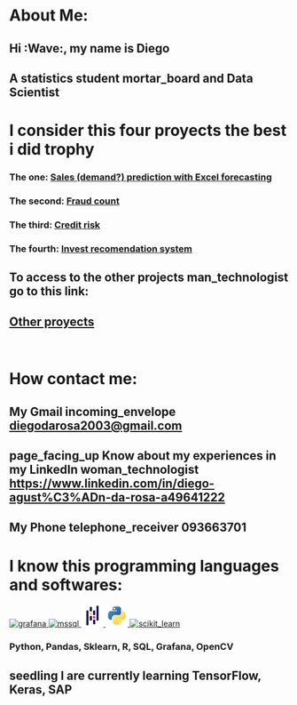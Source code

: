# About Me:
   ## Hi :Wave:, my name is Diego
   ## A statistics student  mortar_board and Data Scientist</h3>

# I consider this four proyects the best i did trophy</h3>
### The one: [Sales (demand?) prediction with Excel forecasting](https://github.com/Diegod01/Diego_Portfolio/blob/main/Proyect%201/Sales_prediction.md)
### The second: [Fraud count](https://github.com/Diegod01/Diego_Portfolio/blob/main/Proyect%202/Fraud%20count)
### The third: [Credit risk](https://github.com/Diegod01/Diego_Portfolio/blob/main/Proyect%203/Credit%20risk)
### The fourth: [Invest recomendation system](https://github.com/Diegod01/Diego_Portfolio/blob/main/Proyect%204/Invest%20Recomendation%20system)

## To access to the other projects man_technologist go to this link:</h1>
## [Other proyects](https://github.com/Diegod01/Portafolio-2.0)</h3>

⠀⠀⠀⠀⠀⠀⠀
⠀⠀⠀⠀⠀⠀⠀
⠀⠀⠀⠀⠀

# How contact me:

 ## My Gmail incoming_envelope diegodarosa2003@gmail.com
 ## page_facing_up Know about my experiences in my LinkedIn woman_technologist https://www.linkedin.com/in/diego-agust%C3%ADn-da-rosa-a49641222
 ## My Phone telephone_receiver 093663701</h3>
 
 
 # I know this programming languages and softwares:
<p align="left"> <a href="https://grafana.com" target="_blank" rel="noreferrer"> <img src="https://www.vectorlogo.zone/logos/grafana/grafana-icon.svg" alt="grafana" width="40" height="40"/> </a> <a href="https://www.microsoft.com/en-us/sql-server" target="_blank" rel="noreferrer"> <img src="https://www.svgrepo.com/show/303229/microsoft-sql-server-logo.svg" alt="mssql" width="40" height="40"/> </a> <a href="https://pandas.pydata.org/" target="_blank" rel="noreferrer"> <img src="https://raw.githubusercontent.com/devicons/devicon/2ae2a900d2f041da66e950e4d48052658d850630/icons/pandas/pandas-original.svg" alt="pandas" width="40" height="40"/> </a> <a href="https://www.python.org" target="_blank" rel="noreferrer"> <img src="https://raw.githubusercontent.com/devicons/devicon/master/icons/python/python-original.svg" alt="python" width="40" height="40"/> </a> <a href="https://scikit-learn.org/" target="_blank" rel="noreferrer"> <img src="https://upload.wikimedia.org/wikipedia/commons/0/05/Scikit_learn_logo_small.svg" alt="scikit_learn" width="40" height="40"/> </a> </p>

### Python, Pandas, Sklearn, R, SQL, Grafana, OpenCV

## seedling I are currently learning TensorFlow, Keras, SAP



⠀⠀⠀
⠀⠀⠀

